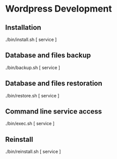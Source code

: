 # Wordpress Development

## Installation
./bin/install.sh [ service ]

## Database and files backup
./bin/backup.sh [ service ]

## Database and files restoration
./bin/restore.sh [ service ]

## Command line service access
./bin/exec.sh [ service ]

## Reinstall
./bin/reinstall.sh [ service ]
